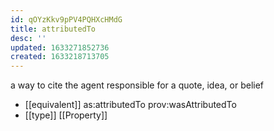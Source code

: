 ```yaml
---
id: qOYzKkv9pPV4PQHXcHMdG
title: attributedTo
desc: ''
updated: 1633271852736
created: 1633218713705
---
```


a way to cite the agent responsible for a quote, idea, or belief

- [[equivalent]] as:attributedTo prov:wasAttributedTo
- [[type]] [[Property]] 
